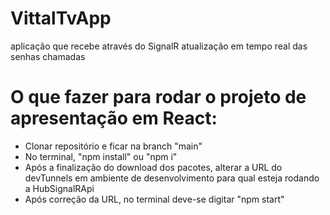 # VittalTvApp
aplicação que recebe através do SignalR atualização em tempo real das senhas chamadas

# O que fazer para rodar o projeto de apresentação em React:
- Clonar repositório e ficar na branch "main"
- No terminal, "npm install" ou "npm i"
- Após a finalização do download dos pacotes, alterar a URL do devTunnels em ambiente de desenvolvimento para qual esteja rodando a HubSignalRApi
- Após correção da URL, no terminal deve-se digitar "npm start"
